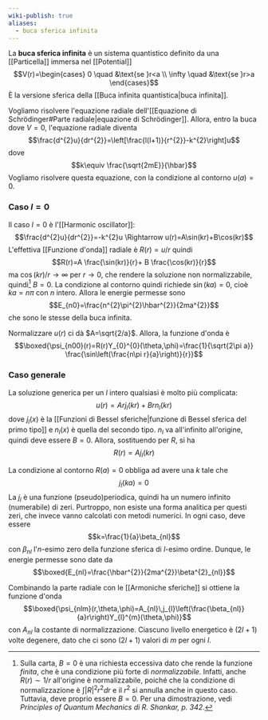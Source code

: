 ```yaml
---
wiki-publish: true
aliases:
  - buca sferica infinita
---
```

La **buca sferica infinita** è un sistema quantistico definito da una [[Particella]] immersa nel [[Potential]]
$$V(r)=\begin{cases}
0 \quad &\text{se }r<a \\
\infty \quad &\text{se }r>a
\end{cases}$$
È la versione sferica della [[Buca infinita quantistica|buca infinita]].

Vogliamo risolvere l'equazione radiale dell'[[Equazione di Schrödinger#Parte radiale|equazione di Schrödinger]]. Allora, entro la buca dove $V=0$, l'equazione radiale diventa
$$\frac{d^{2}u}{dr^{2}}=\left[\frac{l(l+1)}{r^{2}}-k^{2}\right]u$$
dove
$$k\equiv \frac{\sqrt{2mE}}{\hbar}$$
Vogliamo risolvere questa equazione, con la condizione al contorno $u(a)=0$.
### Caso $l=0$
Il caso $l=0$ è l'[[Harmonic oscillator]]:
$$\frac{d^{2}u}{dr^{2}}=-k^{2}u \Rightarrow u(r)=A\sin(kr)+B\cos(kr)$$
L'effettiva [[Funzione d'onda]] radiale è $R(r)=u/r$ quindi
$$R(r)=A \frac{\sin(kr)}{r}+ B \frac{\cos(kr)}{r}$$
ma $\cos(kr)/r \rightarrow \infty$ per $r \rightarrow 0$, che rendere la soluzione non normalizzabile, quindi[^1] $B=0$. La condizione al contorno quindi richiede $\sin(ka)=0$, cioè $ka=n\pi$ con $n$ intero. Allora le energie permesse sono
$$E_{n0}=\frac{n^{2}\pi^{2}\hbar^{2}}{2ma^{2}}$$
che sono le stesse della buca infinita.

Normalizzare $u(r)$ ci dà $A=\sqrt{2/a}$. Allora, la funzione d'onda è
$$\boxed{\psi_{n00}(r)=R(r)Y_{0}^{0}(\theta,\phi)=\frac{1}{\sqrt{2\pi a}} \frac{\sin\left(\frac{n\pi r}{a}\right)}{r}}$$
### Caso generale
La soluzione generica per un $l$ intero qualsiasi è molto più complicata:
$$u(r)=Arj_{l}(kr)+Brn_{l}(kr)$$
dove $j_{l}(x)$ è la [[Funzioni di Bessel sferiche|funzione di Bessel sferica del primo tipo]] e $n_{l}(x)$ è quella del secondo tipo. $n_{l}$ va all'infinito all'origine, quindi deve essere $B=0$. Allora, sostituendo per $R$, si ha
$$R(r)=Aj_{l}(kr)$$

La condizione al contorno $R(a)=0$ obbliga ad avere una $k$ tale che
$$j_{l}(ka)=0$$
La $j_{l}$ è una funzione (pseudo)periodica, quindi ha un numero infinito (numerabile) di zeri. Purtroppo, non esiste una forma analitica per questi zeri, che invece vanno calcolati con metodi numerici. In ogni caso, deve essere
$$k=\frac{1}{a}\beta_{nl}$$
con $\beta_{nl}$ l'$n$-esimo zero della funzione sferica di $l$-esimo ordine. Dunque, le energie permesse sono date da
$$\boxed{E_{nl}=\frac{\hbar^{2}}{2ma^{2}}\beta^{2}_{nl}}$$

Combinando la parte radiale con le [[Armoniche sferiche]] si ottiene la funzione d'onda
$$\boxed{\psi_{nlm}(r,\theta,\phi)=A_{nl}\,j_{l}\left(\frac{\beta_{nl}}{a}r\right)Y_{l}^{m}(\theta,\phi)}$$
con $A_{nl}$ la costante di normalizzazione. Ciascuno livello energetico è $(2l+1)$ volte degenere, dato che ci sono $(2l+1)$ valori di $m$ per ogni $l$.

[^1]: Sulla carta, $B=0$ è una richiesta eccessiva dato che rende la funzione *finita*, che è una condizione più forte di *normalizzabile*. Infatti, anche $R(r)\sim 1/r$ all'origine è normalizzabile, poiché che la condizione di normalizzazione è $\int|R|^{2}r^{2}dr$ e il $r^{2}$ si annulla anche in questo caso. Tuttavia, deve proprio essere $B=0$. Per una dimostrazione, vedi *Principles of Quantum Mechanics di R. Shankar, p. 342*.